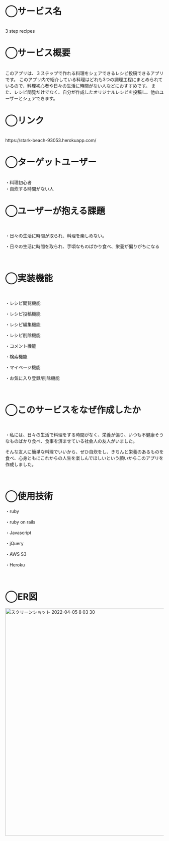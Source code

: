 <h1>◯サービス名</h1>
<br>
3 step recipes
<br>
<h1>◯サービス概要</h1>
<br>
  このアプリは、３ステップで作れる料理をシェアできるレシピ投稿できるアプリです。
このアプリ内で紹介している料理はどれも3つの調理工程にまとめられているので、料理初心者や日々の生活に時間がない人などにおすすめです。
また、レシピ閲覧だけでなく、自分が作成したオリジナルレシピを投稿し、他のユーザーとシェアできます。
<br>
<h1>◯リンク</h1>
<br>
https://stark-beach-93053.herokuapp.com/
<br>
<h1>◯ターゲットユーザー</h1>
<br>
・料理初心者
<br>
・自炊する時間がない人
<br>
<h1>◯ユーザーが抱える課題</h1>
<br>
<p>・日々の生活に時間が取られ、料理を楽しめない。</p>
<p>・日々の生活に時間を取られ、手頃なものばかり食べ、栄養が偏りがちになる</p>
<br>
<h1>◯実装機能</h1>
<br>
<p>・レシピ閲覧機能</p>
<p>・レシピ投稿機能</p>
<p>・レシピ編集機能</p>
<p>・レシピ削除機能</p>
<p>・コメント機能</p>
<p>・検索機能</p>
<p>・マイページ機能</p>
<p>・お気に入り登録/削除機能</p>
<br>
<h1>◯このサービスをなぜ作成したか</h1>
<br>
<p>・私には、日々の生活で料理をする時間がなく、栄養が偏り、いつも不健康そうなものばかり食べ、食事を済ませている社会人の友人がいました。</p>
<p>そんな友人に簡単な料理でいいから、ぜひ自炊をし、きちんと栄養のあるものを食べ、心身ともにこれからの人生を楽しんでほしいという願いからこのアプリを作成しました。
</p>
<br>
<h1>◯使用技術</h1>
<p>・ruby</p>
<p>・ruby on rails</p>
<p>・Javascript</p>
<p>・jQuery</p>
<p>・AWS S3</p>
<p>・Heroku</p>
<br>
<h1>◯ER図</h1>
<div>
<img width="723" alt="スクリーンショット 2022-04-05 8 03 30" src="https://user-images.githubusercontent.com/79039664/161646450-96766e24-65dc-4317-8852-3d8a1d2044b2.png">
</div>
